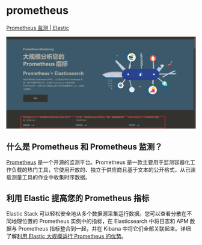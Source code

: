 # prometheus



[Prometheus 监测 | Elastic](https://www.elastic.co/cn/what-is/prometheus-monitoring)

![](https://raw.githubusercontent.com/HongXiaoHong/images/main/db/msedge_iz5VG85944.png)



## 什么是 Prometheus 和 Prometheus 监测？

[Prometheus](https://prometheus.io/) 是一个开源的监测平台。Prometheus 是一款主要用于监测容器化工作负载的热门工具，它使用开放的、独立于供应商且基于文本的公开格式，从已装载测量工具的作业中收集时序数据。



## 利用 Elastic 提高您的 Prometheus 指标

Elastic Stack 可以轻松安全地从多个数据源采集运行数据。您可以查看分散在不同地理位置的 Prometheus 实例中的指标，在 Elasticsearch 中将日志和 APM 数据与 Prometheus 指标整合到一起，并在 Kibana 中将它们全部关联起来。详细了解[利用 Elastic 大规模运行 Prometheus 的优势](https://www.elastic.co/cn/blog/prometheus-monitoring-at-scale-with-the-elastic-stack)。